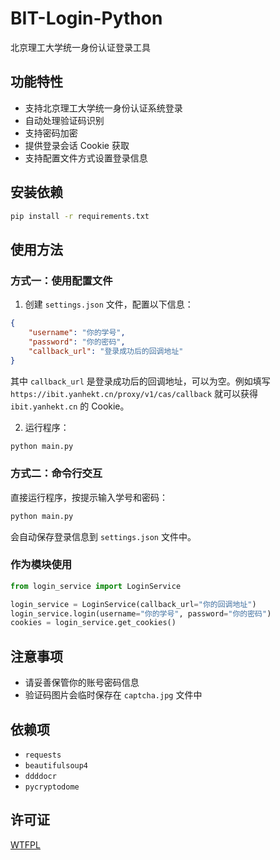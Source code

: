 # BIT-Login-Python

北京理工大学统一身份认证登录工具

## 功能特性

- 支持北京理工大学统一身份认证系统登录
- 自动处理验证码识别
- 支持密码加密
- 提供登录会话 Cookie 获取
- 支持配置文件方式设置登录信息

## 安装依赖

```bash
pip install -r requirements.txt
```

## 使用方法

### 方式一：使用配置文件

1. 创建 `settings.json` 文件，配置以下信息：
```json
{
    "username": "你的学号",
    "password": "你的密码",
    "callback_url": "登录成功后的回调地址"
}
```
其中 `callback_url` 是登录成功后的回调地址，可以为空。例如填写 `https://ibit.yanhekt.cn/proxy/v1/cas/callback` 就可以获得 `ibit.yanhekt.cn` 的 Cookie。

2. 运行程序：
```bash
python main.py
```

### 方式二：命令行交互

直接运行程序，按提示输入学号和密码：
```bash
python main.py
```
会自动保存登录信息到 `settings.json` 文件中。

### 作为模块使用

```python
from login_service import LoginService

login_service = LoginService(callback_url="你的回调地址")
login_service.login(username="你的学号", password="你的密码")
cookies = login_service.get_cookies()
```

## 注意事项

- 请妥善保管你的账号密码信息
- 验证码图片会临时保存在 `captcha.jpg` 文件中

## 依赖项

- `requests`
- `beautifulsoup4`
- `ddddocr`
- `pycryptodome`

## 许可证

[WTFPL](LICENSE)
